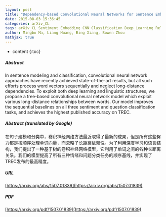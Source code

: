 ```yaml
---
layout: post
title: "Dependency-based Convolutional Neural Networks for Sentence Embedding"
date: 2015-08-03 15:36:45
categories: arXiv_CL
tags: arXiv_CL Sentiment Embedding CNN Classification Deep_Learning Relation
author: Mingbo Ma, Liang Huang, Bing Xiang, Bowen Zhou
mathjax: true
---
```


* content
{:toc}

##### Abstract
In sentence modeling and classification, convolutional neural network approaches have recently achieved state-of-the-art results, but all such efforts process word vectors sequentially and neglect long-distance dependencies. To exploit both deep learning and linguistic structures, we propose a tree-based convolutional neural network model which exploit various long-distance relationships between words. Our model improves the sequential baselines on all three sentiment and question classification tasks, and achieves the highest published accuracy on TREC.

##### Abstract (translated by Google)
在句子建模和分类中，卷积神经网络方法最近取得了最新的成果，但是所有这些努力都是按顺序处理单词向量，而忽略了长距离依赖性。为了利用深度学习和语言结构，我们提出了一种基于树的卷积神经网络模型，它利用了单词之间的各种长距离关系。我们的模型提高了所有三种情绪和问题分类任务的顺序基线，并实现了TREC发布的最高精度。

##### URL
[https://arxiv.org/abs/1507.01839](https://arxiv.org/abs/1507.01839)

##### PDF
[https://arxiv.org/pdf/1507.01839](https://arxiv.org/pdf/1507.01839)

